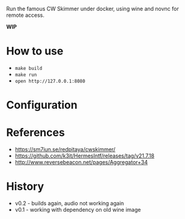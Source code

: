 Run the famous CW Skimmer under docker, using wine and novnc for remote access.

**WIP**

# How to use
+ `make build`
+ `make run`
+ `open http://127.0.0.1:8080`

# Configuration


# References
+ https://sm7iun.se/redpitaya/cwskimmer/
+ https://github.com/k3it/HermesIntf/releases/tag/v21.7.18
+ http://www.reversebeacon.net/pages/Aggregator+34

# History
- v0.2 - builds again, audio not working again
- v0.1 - working with dependency on old wine image
